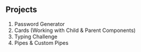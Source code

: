 ## Projects

1. Password Generator
2. Cards (Working with Child & Parent Components)
3. Typing Challenge
4. Pipes & Custom Pipes